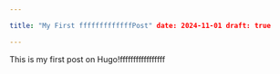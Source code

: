 ```yaml
---

title: "My First fffffffffffffPost" date: 2024-11-01 draft: true

---
```


This is my first post on Hugo!fffffffffffffffff